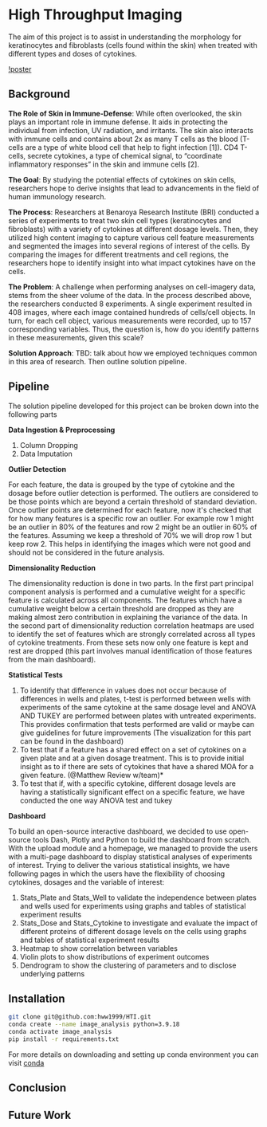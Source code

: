 # High Throughput Imaging 

The aim of this project is to assist in understanding the morphology for keratinocytes and fibroblasts (cells found within the skin) when treated with different 
types and doses of cytokines. 

[!poster](https://github.com/hww1999/HTI/blob/main/Poster.pptx.png)

## Background

**The Role of Skin in Immune-Defense**: 
While often overlooked, the skin plays an important role in immune defense. It aids in protecting the individual from infection, UV radiation, and irritants. 
The skin also interacts with immune cells and contains about 2x as many T cells as the blood (T-cells are a type of white blood cell that help to fight infection [1]). CD4 T-cells, secrete cytokines, a type of chemical signal, to “coordinate inflammatory responses” in the skin and immune cells [2]. 

**The Goal**:
By studying the potential effects of cytokines on skin cells, researchers hope to derive insights that lead to advancements in the field of human immunology research. 

**The Process**:
Researchers at Benaroya Research Institute (BRI) conducted a series of experiments to treat two skin cell types (keratinocytes and fibroblasts) with a variety of cytokines at different dosage levels. Then, they utilized high content imaging to capture various cell feature measurements and segmented the images into several regions of interest of the cells. By comparing the images for different treatments and cell regions, the researchers hope to identify insight into what impact cytokines have on the cells.

**The Problem**: 
A challenge when performing analyses on cell-imagery data, stems from the sheer volume of the data. In the process described above, the researchers conducted 8 experiments. A single experiment resulted in 408 images, where each image contained hundreds of cells/cell objects. In turn, for each cell object, various measurements were recorded, up to 157 corresponding variables. Thus, the question is, how do you identify patterns in these measurements, given this scale?

**Solution Approach**:
TBD: talk about how we employed techniques common in this area of research. Then outline solution pipeline. 

## Pipeline

The solution pipeline developed for this project can be broken down into the following parts 

**Data Ingestion & Preprocessing**
1. Column Dropping
2. Data Imputation


**Outlier Detection**

For each feature, the data is grouped by the type of cytokine and the dosage before outlier detection is performed. The outliers are considered to be those points which are beyond a certain threshold of standard deviation. Once outlier points are determined for each feature, now it's checked that for how many features is a specific row an outlier. For example row 1 might be an outlier in 80% of the features and row 2 might be an outlier in 60% of the features. Assuming we keep a threshold of 70% we will drop row 1 but keep row 2. This helps in identifying the images which were not good and should not be considered in the future analysis. 

**Dimensionality Reduction**

The dimensionality reduction is done in two parts. In the first part principal component analysis is performed and a cumulative weight for a specific feature is calculated across all components. The features which have a cumulative weight below a certain threshold are dropped as they are making almost zero contribution in explaining the variance of the data. In the second part of dimensionality reduction correlation heatmaps are used to identify the set of features which are strongly correlated across all types of cytokine treatments. From these sets now only one feature is kept and rest are dropped (this part involves manual identification of those features from the main dashboard). 


**Statistical Tests**
1. To identify that difference in values does not occur because of differences in wells and plates, t-test is performed between wells with experiments of the same cytokine at the same dosage level and ANOVA AND TUKEY are performed between plates with untreated experiments. This provides confirmation that tests performed are valid or maybe can give guidelines for future improvements (The visualization for this part can be found in the dashboard)
2. To test that if a feature has a shared effect on a set of cytokines on a given plate and at a given dosage treatment. This is to provide initial insight as to if there are sets of cytokines that have a shared MOA for a given feature. (@Matthew Review w/team)*
3. To test that if, with a specific cytokine, different dosage levels are having a statistically significant effect on a specific feature, we have conducted the one way ANOVA test and tukey 

**Dashboard**

To build an open-source interactive dashboard, we decided to use open-source tools Dash, Plotly and Python to build the dashboard from scratch. With the upload module and a homepage, we managed to provide the users with a multi-page dashboard to display statistical analyses of experiments of interest. Trying to deliver the various statistical insights, we have following pages in which the users have the flexibility of choosing cytokines, dosages and the variable of interest:
1. Stats_Plate and Stats_Well to validate the independence between plates and wells used for experiments using graphs and tables of statistical experiment results
2. Stats_Dose and Stats_Cytokine to investigate and evaluate the impact of different proteins of different dosage levels on the cells using graphs and tables of statistical experiment results
3. Heatmap to show correlation between variables
4. Violin plots to show distributions of experiment outcomes
5. Dendrogram to show the clustering of parameters and to disclose underlying patterns


## Installation 

```bash
git clone git@github.com:hww1999/HTI.git
conda create --name image_analysis python=3.9.18
conda activate image_analysis
pip install -r requirements.txt
```

For more details on downloading and setting up conda environment you can visit [conda](https://docs.anaconda.com/free/miniconda/index.html)

## Conclusion


## Future Work


